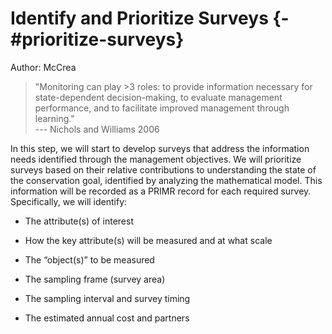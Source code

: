 # Identify and Prioritize Surveys {-#prioritize-surveys}

Author: McCrea

> "Monitoring can play >3 roles: to provide information necessary for state-dependent decision-making, to evaluate management performance, and to facilitate improved management through learning."  
> --- Nichols and Williams 2006

In this step, we will start to develop surveys that address the information needs identified through the management objectives. We will prioritize surveys based on their relative contributions to understanding the state of the conservation goal, identified by analyzing the mathematical model. This information will be recorded as a PRIMR record for each required survey. Specifically, we will identify: 

- The attribute(s) of interest 

- How the key attribute(s) will be measured and at what scale 
- The “object(s)” to be measured 
- The sampling frame (survey area) 
- The sampling interval and survey timing 
- The estimated annual cost and partners 
